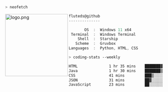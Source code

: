 ```zsh
> neofetch
```

<!--img align="left" src="https://github.com/fluteds.png" alt="logo.png" width="200"/>-->
<img align="left" src="https://external-content.duckduckgo.com/iu/?u=https%3A%2F%2F78.media.tumblr.com%2F975fca5f82161b190efdcaa05ffbd4ec%2Ftumblr_p6q6m9TJF01x3p3jmo1_500.png&f=1&nofb=1" alt="logo.png" width="200"/>

```csharp
fluteds@github
--------------

       OS  :  Windows 11 x64
 Terminal  :  Windows Terminal
    Shell  :  Starship
   Scheme  :  Gruvbox
Languages  :  Python, HTML, CSS
```

```zsh
> coding-stats --weekly
```

<!--START_SECTION:waka-->

```txt
HTML              1 hr 35 mins    ███████▓░░░░░░░░░░░░░░░░░   30.77 %
Java              1 hr 30 mins    ███████▒░░░░░░░░░░░░░░░░░   29.27 %
CSS               41 mins         ███▒░░░░░░░░░░░░░░░░░░░░░   13.43 %
JSON              31 mins         ██▓░░░░░░░░░░░░░░░░░░░░░░   10.05 %
JavaScript        23 mins         ██░░░░░░░░░░░░░░░░░░░░░░░   07.55 %
```

<!--END_SECTION:waka-->
